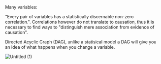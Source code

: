Many variables:

"Every pair of variables has a statistically discernable non-zero correlation.". Correlations however do not translate to causation, thus it is necessary to find ways to "distinguish mere association from evidence of causation".

Directed Acyclic Graph (DAG), unlike a statisical model a DAG will give you an idea of what happens when you change a variable.

![Untitled (1)](https://github.com/user-attachments/assets/7abd3a52-c24f-4959-ae92-7cbbc3eaf36b)

